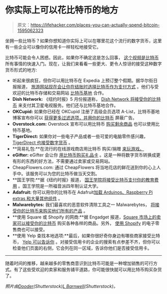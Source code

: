 # 你实际上可以花比特币的地方

> 原文：<https://lifehacker.com/places-you-can-actually-spend-bitcoin-1595062323>

坐拥一些比特币？如果你想知道你实际上可以在哪里花这个流行的数字货币，这里有一些企业可以像你的信用卡一样轻松地接受它。



比特币可能会令人困惑。因此，如果你不确定这是怎么回事， [这个视频是比特币](https://lifehacker.com/this-video-is-a-two-minute-primer-to-all-things-bitcoin-1525538985) 所有事情的快速入门。现在，让我们来看看一些更大、更令人惊讶的接受这种数字货币形式的地方:

*   听起来很疯狂，但你可以用比特币在 Expedia 上预订整个假期。据华尔街日报报道， [旅游网站现在会让你在结账时选择比特币作为支付方式](http://online.wsj.com/article/PR-CO-20140611-907103.html) 。他们与受欢迎的比特币存储和交易网站 [比特币基地](https://coinbase.com/) 合作。
*   **Dish Network:** 《纽约时报》5 月份报道称， [Dish Network 将接受你的比特币](http://dealbook.nytimes.com/2014/05/29/dish-network-to-accept-bitcoin/?_php=true&_type=blogs&_r=0) 来支付其卫星电视服务。他们还与比特币基地合作。
*   **OKCupid:** 如果你已经在 OKCupid 注册了高级会员选项 A-List，比特币基地博客宣布你可以 [获得更多过滤选项，并用你的比特币](http://blog.coinbase.com/post/48102298494/okcupid-starts-accepting-bitcoin-using-coinbase) 屏蔽广告。
*   **Overstock.com:** Overstock 宣布可以用比特币 [购买剩余商品](http://www.overstock.com/bitcoin) 也可以使用比特币基地。
*   **TigerDirect:** 如果你对一些电子产品或者一些可爱的电脑零件感兴趣， [TigerDirect 也接受数字货币](http://www.tigerdirect.com/bitcoin/) 。
*   **简易礼包:**在流行的在线游戏商店用比特币 购买/捐赠 [来玩游戏。](http://support.humblebundle.com/customer/portal/articles/1139817-bitcoin-faq)
*   **eGifter:** eGifter 会让你 [用比特币购买礼品卡](https://www.egifter.com/bitcoin/) 。这是一种将数字货币转换成更有形的东西的好方法，不需要通过卖家或交易网站。
*   CheapFlowers.com: 通过 CheapFlowers 将当地花店的鲜花送到你的心上人手中。该服务可以为您的比特币做当天交割。
*   **国王学院:**据《纽约时报》报道， [国王学院将接受比特币支付你的教育费用](http://dealbook.nytimes.com/2014/06/13/kings-college-in-new-york-to-accept-bitcoin/) 。国王学院是一所福音派四年制认证大学。
*   **Adafruit:** 你可以用你的比特币在 Adafruit[加载 Arduinos、Raspberry Pi extras 和大量其他组件](http://www.adafruit.com/blog/2013/11/25/adafruit-now-accepts-bitcoin-for-purchases-bitcoin-bitpay/) 。
*   **Malwarebytes:** 我们最喜欢的恶意软件清除工具之一 Malwarebytes， [将接受你的比特币来购买他们所有的产品](http://blog.malwarebytes.org/news/2014/02/malwarebytes-now-accepts-bitcoins/) 。
*   **使用 Square 或 Shopify 的网商:**据 Engadget 报道，[Square 市场上的卖家可以接受你的比特币](http://www.engadget.com/2014/03/31/square-market-now-accepts-bitcoins/) 购买各种各样的商品。另外， [使用 Shopify](http://www.shopify.com/blog/10446157-shopify-merchants-can-now-accept-bitcoin) 的电子零售商也可以接受。
*   **使用 Yelp 查找本地选项:**最后，如果你很好奇你身边有哪些商家接受比特币， [Yelp 可以告诉你](http://officialblog.yelp.com/2014/04/now-on-yelp-businesses-that-accept-bitcoin.html) 。对接受信用卡的企业的搜索有点参差不齐，但你可以检查他们页面的右侧，它会列在同一区域，告诉你他们是否接受信用卡。

* * *

随着时间的推移，越来越多的零售商意识到比特币可能是一种增加销售的可行方式。有了这些受欢迎的卖家和服务铺平道路，你可能很快就可以用比特币购买杂货了。

*照片由*[*Dooder*](http://www.shutterstock.com/pic.mhtml?id=190923113&src=id)*(Shutterstock)*[*L Barnwell*](http://www.shutterstock.com/pic.mhtml?id=65100040&src=id)*(Shutterstock)。*
